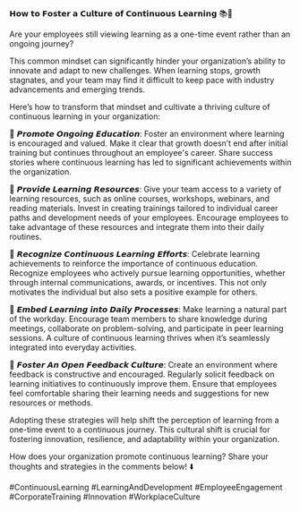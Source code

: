 𝗛𝗼𝘄 𝘁𝗼 𝗙𝗼𝘀𝘁𝗲𝗿 𝗮 𝗖𝘂𝗹𝘁𝘂𝗿𝗲 𝗼𝗳 𝗖𝗼𝗻𝘁𝗶𝗻𝘂𝗼𝘂𝘀 𝗟𝗲𝗮𝗿𝗻𝗶𝗻𝗴 📚🚀

Are your employees still viewing learning as a one-time event rather than an ongoing journey?

This common mindset can significantly hinder your organization’s ability to innovate and adapt to new challenges. When learning stops, growth stagnates, and your team may find it difficult to keep pace with industry advancements and emerging trends.

Here’s how to transform that mindset and cultivate a thriving culture of continuous learning in your organization:

📌 𝙋𝙧𝙤𝙢𝙤𝙩𝙚 𝙊𝙣𝙜𝙤𝙞𝙣𝙜 𝙀𝙙𝙪𝙘𝙖𝙩𝙞𝙤𝙣: Foster an environment where learning is encouraged and valued. Make it clear that growth doesn’t end after initial training but continues throughout an employee's career. Share success stories where continuous learning has led to significant achievements within the organization.

📌 𝙋𝙧𝙤𝙫𝙞𝙙𝙚 𝙇𝙚𝙖𝙧𝙣𝙞𝙣𝙜 𝙍𝙚𝙨𝙤𝙪𝙧𝙘𝙚𝙨: Give your team access to a variety of learning resources, such as online courses, workshops, webinars, and reading materials. Invest in creating trainings tailored to individual career paths and development needs of your employees. Encourage employees to take advantage of these resources and integrate them into their daily routines.

📌 𝙍𝙚𝙘𝙤𝙜𝙣𝙞𝙯𝙚 𝘾𝙤𝙣𝙩𝙞𝙣𝙪𝙤𝙪𝙨 𝙇𝙚𝙖𝙧𝙣𝙞𝙣𝙜 𝙀𝙛𝙛𝙤𝙧𝙩𝙨: Celebrate learning achievements to reinforce the importance of continuous education. Recognize employees who actively pursue learning opportunities, whether through internal communications, awards, or incentives. This not only motivates the individual but also sets a positive example for others.

📌 𝙀𝙢𝙗𝙚𝙙 𝙇𝙚𝙖𝙧𝙣𝙞𝙣𝙜 𝙞𝙣𝙩𝙤 𝘿𝙖𝙞𝙡𝙮 𝙋𝙧𝙤𝙘𝙚𝙨𝙨𝙚𝙨: Make learning a natural part of the workday. Encourage team members to share knowledge during meetings, collaborate on problem-solving, and participate in peer learning sessions. A culture of continuous learning thrives when it’s seamlessly integrated into everyday activities.

📌 𝙁𝙤𝙨𝙩𝙚𝙧 𝘼𝙣 𝙊𝙥𝙚𝙣 𝙁𝙚𝙚𝙙𝙗𝙖𝙘𝙠 𝘾𝙪𝙡𝙩𝙪𝙧𝙚: Create an environment where feedback is constructive and encouraged. Regularly solicit feedback on learning initiatives to continuously improve them. Ensure that employees feel comfortable sharing their learning needs and suggestions for new resources or methods.

Adopting these strategies will help shift the perception of learning from a one-time event to a continuous journey. This cultural shift is crucial for fostering innovation, resilience, and adaptability within your organization.

How does your organization promote continuous learning? Share your thoughts and strategies in the comments below! ⬇️

#ContinuousLearning #LearningAndDevelopment #EmployeeEngagement #CorporateTraining #Innovation #WorkplaceCulture